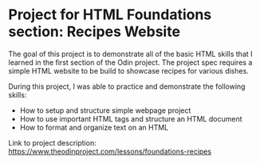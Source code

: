 # Project for HTML Foundations section: Recipes Website

The goal of this project is to demonstrate all of the basic HTML skills that I learned in the first section of the Odin project. The project spec requires a simple HTML website to be build to showcase recipes for various dishes.

During this project, I was able to practice and demonstrate the following skills:
- How to setup and structure simple webpage project
- How to use important HTML tags and structure an HTML document
- How to format and organize text on an HTML

Link to project description: https://www.theodinproject.com/lessons/foundations-recipes
